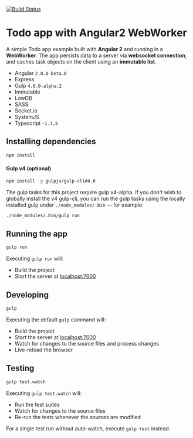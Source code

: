 [![Build Status](https://travis-ci.org/r-park/todo-angular2-webworker.svg?branch=master)](https://travis-ci.org/r-park/todo-angular2-webworker)


# Todo app with Angular2 WebWorker
A simple Todo app example built with **Angular 2** and running in a **WebWorker**. The app persists data to a server via **websocket connection**, and caches task objects on the client using an **immutable list**.

- Angular `2.0.0-beta.0`
- Express
- Gulp `4.0.0-alpha.2`
- Immutable
- LowDB
- SASS
- Socket.io
- SystemJS
- Typescript `~1.7.5`

## Installing dependencies
```bash
npm install
```

#### Gulp v4 (optional)
```bash
npm install -g gulpjs/gulp-cli#4.0
```
The gulp tasks for this project require gulp v4-alpha. If you don't wish to globally install the v4 gulp-cli, you can run the gulp tasks using the locally installed gulp under `./node_modules/.bin` — for example:
```bash
./node_modules/.bin/gulp run
```

## Running the app
```bash
gulp run
```
Executing `gulp run` will:
- Build the project
- Start the server at <a href="http://localhost:7000" target="_blank">localhost:7000</a>

## Developing
```bash
gulp
```
Executing the default `gulp` command will:
- Build the project
- Start the server at <a href="http://localhost:7000" target="_blank">localhost:7000</a>
- Watch for changes to the source files and process changes
- Live-reload the browser

## Testing
```bash
gulp test.watch
```
Executing `gulp test.watch` will:
- Run the test suites
- Watch for changes to the source files
- Re-run the tests whenever the sources are modified

For a single test run without auto-watch, execute `gulp test` instead.
